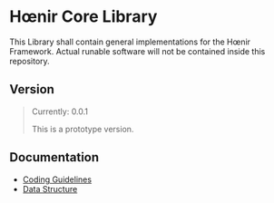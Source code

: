 # Hœnir Core Library

This Library shall contain general implementations for the Hœnir Framework.
Actual runable software will not be contained inside this repository.

## Version
> Currently: 0.0.1
>
> This is a prototype version.


## Documentation

 * [Coding Guidelines](documentation/codingGuidelines/index.md)
 * [Data Structure](documentation/dataStructure/index.md)
